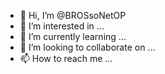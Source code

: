 - 👋 Hi, I’m @BROSsoNetOP
- 👀 I’m interested in ...
- 🌱 I’m currently learning ...
- 💞️ I’m looking to collaborate on ...
- 📫 How to reach me ...

<!---
BROSsoNetOP/BROSsoNetOP is a ✨ special ✨ repository because its `README.md` (this file) appears on your GitHub profile.
You can click the Preview link to take a look at your changes.
--->
